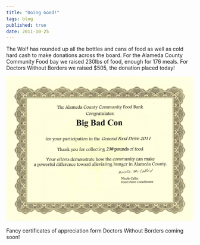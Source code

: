 ```yaml
---
title: "Doing Good!"
tags: blog
published: true
date: 2011-10-25
---
```


The Wolf has rounded up all the bottles and cans of food as well as cold hard cash to make donations across the board. For the Alameda County Community Food bay we raised 230lbs of food, enough for 176 meals. For Doctors Without Borders we raised $505, the donation placed today!

[![](/images/ACCFB_Donation_Page_2-1024x791.jpg "ACCFB_Donation")](/images/ACCFB_Donation_Page_2.jpg)

Fancy certificates of appreciation form Doctors Without Borders coming soon!
